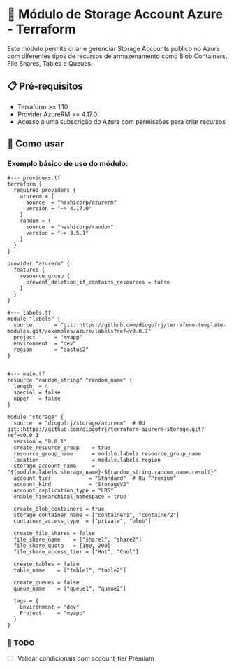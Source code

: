 # 📂 Módulo de Storage Account Azure - Terraform

Este módulo permite criar e gerenciar Storage Accounts publico no Azure com diferentes tipos de recursos de armazenamento como Blob Containers, File Shares, Tables e Queues.

## 📋 Pré-requisitos

- Terraform >= 1.10
- Provider AzureRM >= 4.17.0
- Acesso a uma subscrição do Azure com permissões para criar recursos

## 🚀 Como usar

### Exemplo básico de uso do módulo:

```hcl
#--- providers.tf
terraform {
  required_providers {
    azurerm = {
      source  = "hashicorp/azurerm"
      version = "~> 4.17.0"
    }
    random = {
      source  = "hashicorp/random"
      version = "~> 3.5.1"
    }
  }
}

provider "azurerm" {
  features {
    resource_group {
      prevent_deletion_if_contains_resources = false
    }
  }
}

#--- labels.tf
module "labels" {
  source       = "git::https://github.com/diogofrj/terraform-template-modules.git//examples/azure/labels?ref=v0.0.1"
  project      = "myapp"
  environment  = "dev"
  region       = "eastus2"
}


#--- main.tf
resource "random_string" "random_name" {
  length  = 4
  special = false
  upper   = false
}

module "storage" {
  source  = "diogofrj/storage/azurerm"  # OU git::https://github.com/diogofrj/terraform-azurerm-storage.git?ref=v0.0.1
  version = "0.0.1"
  create_resource_group    = true
  resource_group_name      = module.labels.resource_group_name
  location                 = module.labels.region
  storage_account_name     = "${module.labels.storage_name}-${random_string.random_name.result}"
  account_tier            = "Standard"  # Ou "Premium"
  account_kind            = "StorageV2"
  account_replication_type = "LRS"
  enable_hierarchical_namespace = true

  create_blob_containers = true
  storage_container_name = ["container1", "container2"]
  container_access_type  = ["private", "blob"]

  create_file_shares = false
  file_share_name    = ["share1", "share2"]
  file_share_quota   = [100, 200]
  file_share_access_tier = ["Hot", "Cool"]

  create_tables = false
  table_name    = ["table1", "table2"]

  create_queues = false
  queue_name    = ["queue1", "queue2"]

  tags = {
    Environment = "dev"
    Project     = "myapp"
  }
}
```

### 🚧 TODO

- [ ] Validar condicionais com account_tier Premium

